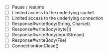 * [ ] Pause / resume
* [ ] Limited access to the underlying socket
* [ ] Limited access to the underlying connection
* [ ] Response#writeBody(String, Charset)
* [ ] Response#writeBody(byte[])
* [ ] Response#writeBody(InputStream)
* [ ] Response#writeBody(File)
* [ ] Connection#onClose()

